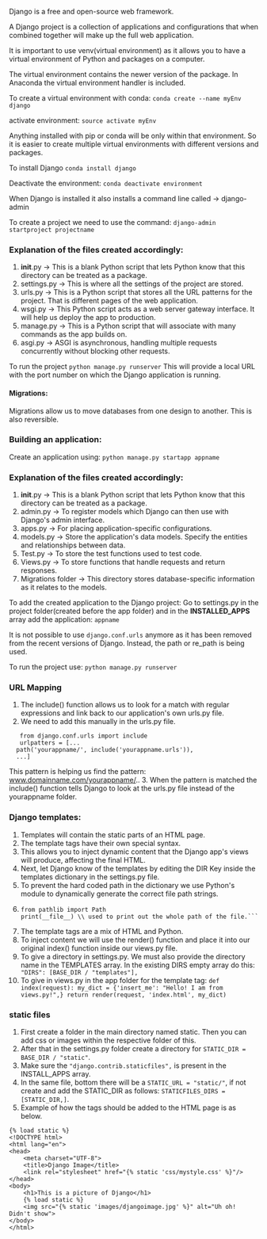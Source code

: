 Django is a free and open-source web framework.

A Django project is a collection of applications and configurations that when combined together will make up the full web application.

It is important to use venv(virtual environment) as it allows you to have a virtual environment of Python and packages on a computer.

The virtual environment contains the newer version of the package. In Anaconda the virtual environment handler is included.

To create a virtual environment with conda:
``` conda create --name myEnv django ```

activate environment: ``` source activate myEnv ```

Anything installed with pip or conda will be only within that environment. So it is easier to create multiple virtual environments with different versions and packages.

To install Django ```conda install django```

Deactivate the environment: ``` conda deactivate environment ```

When Django is installed it also installs a command line called -> django-admin 

To create a project we need to use the command: ```django-admin startproject projectname```

### Explanation of the files created accordingly:

1. __init__.py -> This is a blank Python script that lets Python know that this directory can be treated as a package.
2. settings.py -> This is where all the settings of the project are stored.
3. urls.py -> This is a Python script that stores all the URL patterns for the project. That is different pages of the web application.
4. wsgi.py -> This Python script acts as a web server gateway interface. It will help us deploy the app to production.
5. manage.py -> This is a Python script that will associate with many commands as the app builds on.
6. asgi.py -> ASGI is asynchronous, handling multiple requests concurrently without blocking other requests.

To run the project ```python manage.py runserver```
This will provide a local URL with the port number on which the Django application is running.

#### Migrations:

Migrations allow us to move databases from one design to another. This is also reversible.

### Building an application:

Create an application using: ```python manage.py startapp appname```

### Explanation of the files created accordingly:

1. __init__.py -> This is a blank Python script that lets Python know that this directory can be treated as a package.
2. admin.py -> To register models which Django can then use with Django's admin interface.
3. apps.py -> For placing application-specific configurations.
4. models.py -> Store the application's data models. Specify the entities and relationships between data.
5. Test.py -> To store the test functions used to test code.
6. Views.py -> To store functions that handle requests and return responses.
7. Migrations folder -> This directory stores database-specific information as it relates to the models.

To add the created application to the Django project:
Go to settings.py in the project folder(created before the app folder) and in the __INSTALLED_APPS__ array add the application: ```appname```

It is not possible to use ```django.conf.urls``` anymore as it has been removed from the recent versions of Django. Instead, the path or re_path is being used.

To run the project use: ```python manage.py runserver```


### URL Mapping

1. The include() function allows us to look for a match with regular expressions and link back to our application's own urls.py file.
2. We need to add this manually in the urls.py file.
```
   from django.conf.urls import include
   urlpatters = [...
  path('yourappname/', include('yourappname.urls')),
  ...]
```
This pattern is helping us find the pattern: www.domainname.com/yourappname/..
3. When the pattern is matched the include() function tells Django to look at the urls.py file instead of the yourappname folder.

### Django templates:

1. Templates will contain the static parts of an HTML page.
2. The template tags have their own special syntax.
3. This allows you to inject dynamic content that the Django app's views will produce, affecting the final HTML.
4. Next, let Django know of the templates by editing the DIR Key inside the templates dictionary in the settings.py file.
5. To prevent the hard coded path in the dictionary we use Python's module to dynamically generate the correct file path strings.
6. ```
   from pathlib import Path
   print(__file__) \\ used to print out the whole path of the file.```
7. The template tags are a mix of HTML and Python.
8. To inject content we will use the render() function and place it into our original index() function inside our views.py file.
9. To give a directory in settings.py. We must also provide the directory name in the TEMPLATES array. In the existing DIRS empty array do this:
``` "DIRS": [BASE_DIR / "templates"],```
10. To give in views.py in the app folder for the template tag: ```
def index(request):
    my_dict = {'insert_me': "Hello! I am from views.py!",}
    return render(request, 'index.html', my_dict) ```

### static files

1. First create a folder in the main directory named static. Then you can add css or images within the respective folder of this.
2. After that in the settings.py folder create a directory for ```STATIC_DIR = BASE_DIR / "static"```.
3. Make sure the ```"django.contrib.staticfiles",``` is present in the INSTALL_APPS array.
4. In the same file, bottom there will be a ```STATIC_URL = "static/"```, if not create and add the STATIC_DIR as follows: ```STATICFILES_DIRS = [STATIC_DIR,]```.
5. Example of how the tags should be added to the HTML page is as below. 
```
{% load static %}
<!DOCTYPE html>
<html lang="en">
<head>
    <meta charset="UTF-8">
    <title>Django Image</title>
    <link rel="stylesheet" href="{% static 'css/mystyle.css' %}"/>
</head>
<body>
    <h1>This is a picture of Django</h1>
    {% load static %}
    <img src="{% static 'images/djangoimage.jpg' %}" alt="Uh oh! Didn't show">
</body>
</html>
 ```

